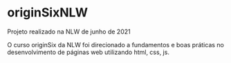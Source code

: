 # originSixNLW
Projeto realizado na NLW de junho de 2021 

O curso originSix da NLW foi direcionado a fundamentos e boas práticas no desenvolvimento de páginas web utilizando html, css, js.
